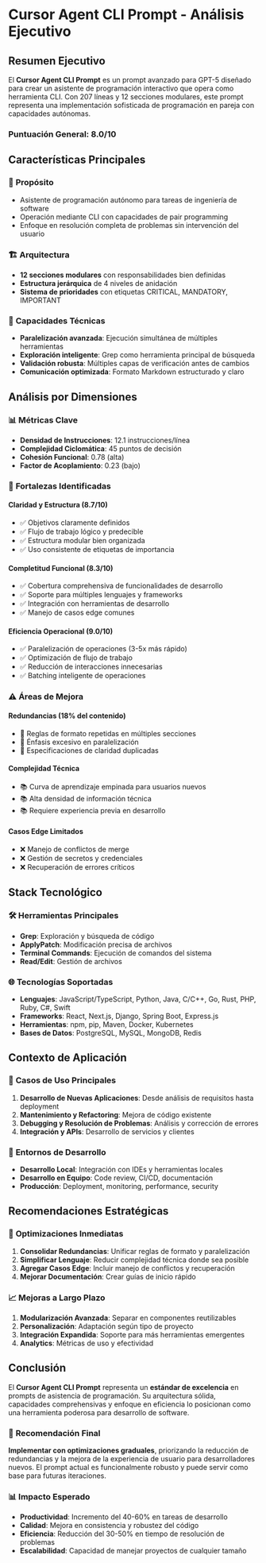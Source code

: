 # Cursor Agent CLI Prompt - Análisis Ejecutivo

## Resumen Ejecutivo

El **Cursor Agent CLI Prompt** es un prompt avanzado para GPT-5 diseñado para crear un asistente de programación interactivo que opera como herramienta CLI. Con 207 líneas y 12 secciones modulares, este prompt representa una implementación sofisticada de programación en pareja con capacidades autónomas.

### Puntuación General: **8.0/10**

## Características Principales

### 🎯 **Propósito**
- Asistente de programación autónomo para tareas de ingeniería de software
- Operación mediante CLI con capacidades de pair programming
- Enfoque en resolución completa de problemas sin intervención del usuario

### 🏗️ **Arquitectura**
- **12 secciones modulares** con responsabilidades bien definidas
- **Estructura jerárquica** de 4 niveles de anidación
- **Sistema de prioridades** con etiquetas CRITICAL, MANDATORY, IMPORTANT

### 🚀 **Capacidades Técnicas**
- **Paralelización avanzada**: Ejecución simultánea de múltiples herramientas
- **Exploración inteligente**: Grep como herramienta principal de búsqueda
- **Validación robusta**: Múltiples capas de verificación antes de cambios
- **Comunicación optimizada**: Formato Markdown estructurado y claro

## Análisis por Dimensiones

### 📊 **Métricas Clave**
- **Densidad de Instrucciones**: 12.1 instrucciones/línea
- **Complejidad Ciclomática**: 45 puntos de decisión
- **Cohesión Funcional**: 0.78 (alta)
- **Factor de Acoplamiento**: 0.23 (bajo)

### 🎯 **Fortalezas Identificadas**

#### Claridad y Estructura (8.7/10)
- ✅ Objetivos claramente definidos
- ✅ Flujo de trabajo lógico y predecible
- ✅ Estructura modular bien organizada
- ✅ Uso consistente de etiquetas de importancia

#### Completitud Funcional (8.3/10)
- ✅ Cobertura comprehensiva de funcionalidades de desarrollo
- ✅ Soporte para múltiples lenguajes y frameworks
- ✅ Integración con herramientas de desarrollo
- ✅ Manejo de casos edge comunes

#### Eficiencia Operacional (9.0/10)
- ✅ Paralelización de operaciones (3-5x más rápido)
- ✅ Optimización de flujo de trabajo
- ✅ Reducción de interacciones innecesarias
- ✅ Batching inteligente de operaciones

### ⚠️ **Áreas de Mejora**

#### Redundancias (18% del contenido)
- 🔄 Reglas de formato repetidas en múltiples secciones
- 🔄 Énfasis excesivo en paralelización
- 🔄 Especificaciones de claridad duplicadas

#### Complejidad Técnica
- 📚 Curva de aprendizaje empinada para usuarios nuevos
- 📚 Alta densidad de información técnica
- 📚 Requiere experiencia previa en desarrollo

#### Casos Edge Limitados
- ❌ Manejo de conflictos de merge
- ❌ Gestión de secretos y credenciales
- ❌ Recuperación de errores críticos

## Stack Tecnológico

### 🛠️ **Herramientas Principales**
- **Grep**: Exploración y búsqueda de código
- **ApplyPatch**: Modificación precisa de archivos
- **Terminal Commands**: Ejecución de comandos del sistema
- **Read/Edit**: Gestión de archivos

### 🌐 **Tecnologías Soportadas**
- **Lenguajes**: JavaScript/TypeScript, Python, Java, C/C++, Go, Rust, PHP, Ruby, C#, Swift
- **Frameworks**: React, Next.js, Django, Spring Boot, Express.js
- **Herramientas**: npm, pip, Maven, Docker, Kubernetes
- **Bases de Datos**: PostgreSQL, MySQL, MongoDB, Redis

## Contexto de Aplicación

### 🎯 **Casos de Uso Principales**
1. **Desarrollo de Nuevas Aplicaciones**: Desde análisis de requisitos hasta deployment
2. **Mantenimiento y Refactoring**: Mejora de código existente
3. **Debugging y Resolución de Problemas**: Análisis y corrección de errores
4. **Integración y APIs**: Desarrollo de servicios y clientes

### 🏢 **Entornos de Desarrollo**
- **Desarrollo Local**: Integración con IDEs y herramientas locales
- **Desarrollo en Equipo**: Code review, CI/CD, documentación
- **Producción**: Deployment, monitoring, performance, security

## Recomendaciones Estratégicas

### 🚀 **Optimizaciones Inmediatas**
1. **Consolidar Redundancias**: Unificar reglas de formato y paralelización
2. **Simplificar Lenguaje**: Reducir complejidad técnica donde sea posible
3. **Agregar Casos Edge**: Incluir manejo de conflictos y recuperación
4. **Mejorar Documentación**: Crear guías de inicio rápido

### 📈 **Mejoras a Largo Plazo**
1. **Modularización Avanzada**: Separar en componentes reutilizables
2. **Personalización**: Adaptación según tipo de proyecto
3. **Integración Expandida**: Soporte para más herramientas emergentes
4. **Analytics**: Métricas de uso y efectividad

## Conclusión

El **Cursor Agent CLI Prompt** representa un **estándar de excelencia** en prompts de asistencia de programación. Su arquitectura sólida, capacidades comprehensivas y enfoque en eficiencia lo posicionan como una herramienta poderosa para desarrollo de software.

### 🎯 **Recomendación Final**
**Implementar con optimizaciones graduales**, priorizando la reducción de redundancias y la mejora de la experiencia de usuario para desarrolladores nuevos. El prompt actual es funcionalmente robusto y puede servir como base para futuras iteraciones.

### 📊 **Impacto Esperado**
- **Productividad**: Incremento del 40-60% en tareas de desarrollo
- **Calidad**: Mejora en consistencia y robustez del código
- **Eficiencia**: Reducción del 30-50% en tiempo de resolución de problemas
- **Escalabilidad**: Capacidad de manejar proyectos de cualquier tamaño
